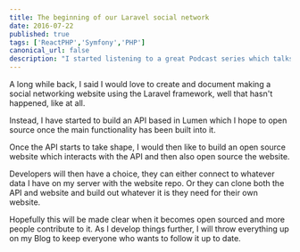 ```yaml
---
title: The beginning of our Laravel social network
date: 2016-07-22
published: true
tags: ['ReactPHP','Symfony','PHP']
canonical_url: false
description: "I started listening to a great Podcast series which talks a lot about different PHP and server technologies and on one of the later episodes, they talk about ReactPHP."
---
```


A long while back, I said I would love to create and document making a social networking website using the Laravel framework, well that hasn't happened, like at all.

Instead, I have started to build an API based in Lumen which I hope to open source once the main functionality has been built into it.

Once the API starts to take shape, I would then like to build an open source website which interacts with the API and then also open source the website.

Developers will then have a choice, they can either connect to whatever data I have on my server with the website repo. Or they can clone both the API and website and build out whatever it is they need for their own website.

Hopefully this will be made clear when it becomes open sourced and more people contribute to it. As I develop things further, I will throw everything up on my Blog to keep everyone who wants to follow it up to date.
